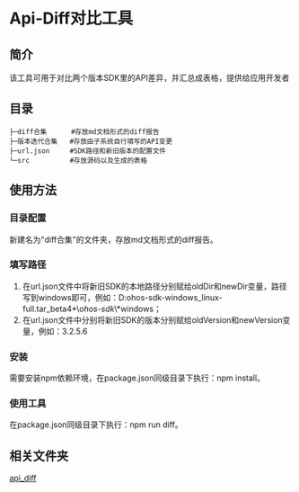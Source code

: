 #  Api-Diff对比工具

## 简介

该工具可用于对比两个版本SDK里的API差异，并汇总成表格，提供给应用开发者

## 目录

```
├─diff合集      #存放md文档形式的diff报告
├─版本迭代合集   #存放由子系统自行填写的API变更
├─url.json     #SDK路径和新旧版本的配置文件
└─src          #存放源码以及生成的表格
```

## 使用方法

### 目录配置

新建名为"diff合集"的文件夹，存放md文档形式的diff报告。

### 填写路径

1. 在url.json文件中将新旧SDK的本地路径分别赋给oldDir和newDir变量，路径写到windows即可，例如：D:ohos-sdk-windows_linux-full.tar_beta4*\\*ohos-sdk*\\*windows；
2. 在url.json文件中分别将新旧SDK的版本分别赋给oldVersion和newVersion变量，例如：3.2.5.6

### 安装

需要安装npm依赖环境，在package.json同级目录下执行：npm install。

### 使用工具

在package.json同级目录下执行：npm run diff。

## 相关文件夹

[api_diff](https://gitee.com/openharmony/interface_sdk-js/tree/master/build-tools/api_diff)